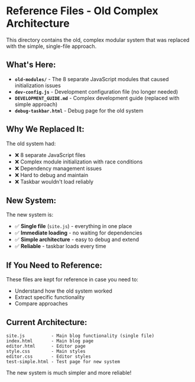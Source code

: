 # Reference Files - Old Complex Architecture

This directory contains the old, complex modular system that was replaced with the simple, single-file approach.

## What's Here:

- **`old-modules/`** - The 8 separate JavaScript modules that caused initialization issues
- **`dev-config.js`** - Development configuration file (no longer needed)
- **`DEVELOPMENT_GUIDE.md`** - Complex development guide (replaced with simple approach)
- **`debug-taskbar.html`** - Debug page for the old system

## Why We Replaced It:

The old system had:
- ❌ 8 separate JavaScript files
- ❌ Complex module initialization with race conditions
- ❌ Dependency management issues
- ❌ Hard to debug and maintain
- ❌ Taskbar wouldn't load reliably

## New System:

The new system is:
- ✅ **Single file** (`site.js`) - everything in one place
- ✅ **Immediate loading** - no waiting for dependencies
- ✅ **Simple architecture** - easy to debug and extend
- ✅ **Reliable** - taskbar loads every time

## If You Need to Reference:

These files are kept for reference in case you need to:
- Understand how the old system worked
- Extract specific functionality
- Compare approaches

## Current Architecture:

```
site.js          - Main blog functionality (single file)
index.html       - Main blog page
editor.html      - Editor page
style.css        - Main styles
editor.css       - Editor styles
test-simple.html - Test page for new system
```

The new system is much simpler and more reliable!

